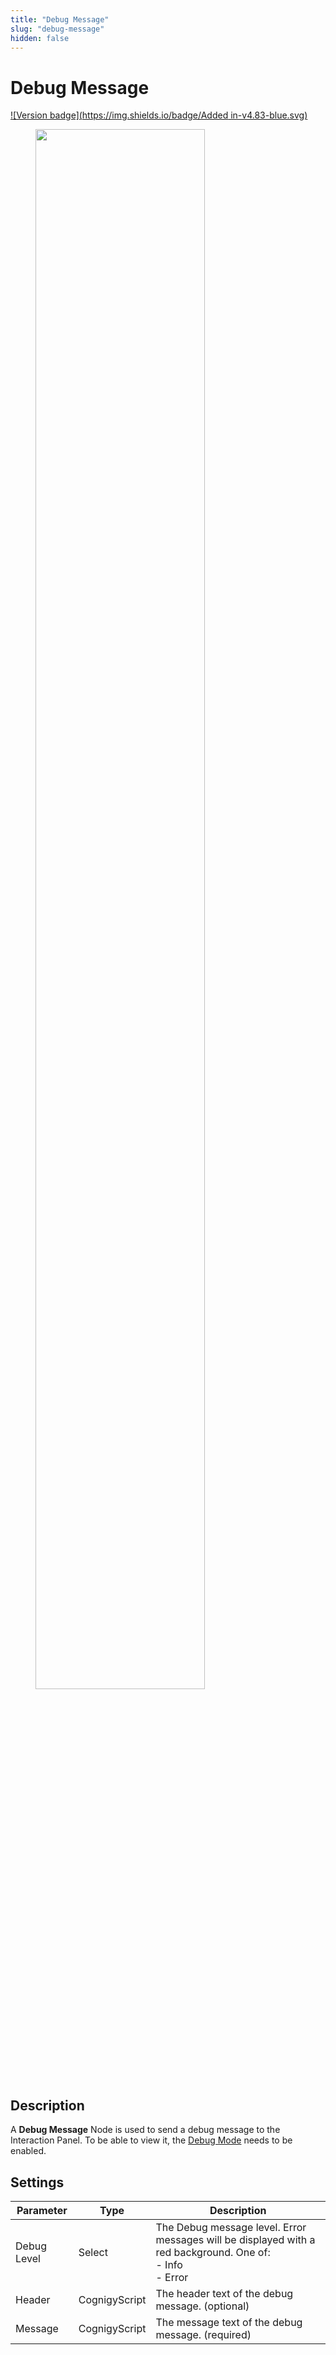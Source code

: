 ```yaml
---
title: "Debug Message" 
slug: "debug-message" 
hidden: false 
---
```


# Debug Message

[![Version badge](https://img.shields.io/badge/Added in-v4.83-blue.svg)](../../../../release-notes/4.83.md)

<figure>
  <img class="image-center" src="../../../../../_assets/ai/build/node-reference/message/debug-message.png" width="80%" />
</figure>

## Description

A **Debug Message** Node is used to send a debug message to the Interaction Panel. To be able to view it, the [Debug Mode](../../../test/interaction-panel/overview.md#debug-mode) needs to be enabled. 

## Settings

| Parameter    | Type          | Description                  |
|--------------|---------------|------------------------------|
| Debug Level  | Select        | The Debug message level. Error messages will be displayed with a red background. One of:<br/>- Info<br/>- Error |
| Header       | CognigyScript | The header text of the debug message. (optional)                                                                |
| Message      | CognigyScript | The message text of the debug message. (required)                                                               |


